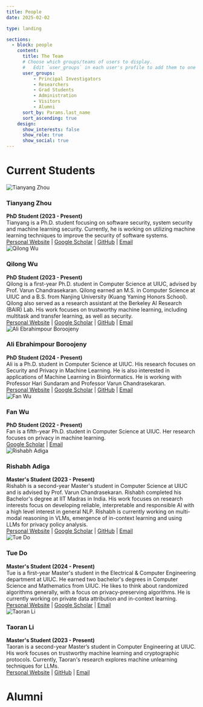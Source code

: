 ```yaml
---
title: People
date: 2025-02-02

type: landing

sections:
  - block: people
    content:
      title: The Team
      # Choose which groups/teams of users to display.
      #   Edit `user_groups` in each user's profile to add them to one or more of these groups.
      user_groups:
          - Principal Investigators
          - Researchers
          - Grad Students
          - Administration
          - Visitors
          - Alumni
      sort_by: Params.last_name
      sort_ascending: true
    design:
      show_interests: false
      show_role: true
      show_social: true
---
```


# Current Students

<div class="people">
    <img src="/images/tianyang_zhou.jpg" alt="Tianyang Zhou" class="img-cropped">
    <div>
        <h3>Tianyang Zhou</h3>
        <strong>PhD Student (2023 - Present)</strong><br>
        Tianyang is a Ph.D. student focusing on software security, system security and machine learning security. Currently, he is working on utilizing machine learning techniques to improve the security of software systems.<br>
        <a href="https://qsdrqs.github.io" target="_blank">Personal Website</a> |
        <a href="https://scholar.google.com/citations?user=-E4zajkAAAAJ&hl=en" target="_blank">Google Scholar</a> |
        <a href="https://github.com/qsdrqs" target="_blank">GitHub</a> |
        <a href="mailto:tz64@illinois.edu" target="_blank">Email</a>
    </div>
</div>

<div class='people'>
    <img src="/images/qilong_wu.jpg" alt="Qilong Wu" class="img-cropped" style="min-width: 150px; object-position: 50% 30%;">
    <div>
        <h3>Qilong Wu</h3>
        <strong>PhD Student (2023 - Present)</strong><br>
        Qilong is a first-year Ph.D. student in Computer Science at UIUC, advised by Prof. Varun Chandrasekaran. Qilong earned an M.S. in Computer Science at UIUC and a B.S. from Nanjing University (Kuang Yaming Honors School). Qilong also served as a research assistant at the Berkeley AI Research (BAIR) Lab. His work focuses on trustworthy machine learning, including multitask and transfer learning, as well as security.<br>
        <a href="https://www.qilongwu.com/" target="_blank">Personal Website</a> |
        <a href="https://scholar.google.com/citations?user=ad6T5ewAAAAJ&hl=en/" target="_blank">Google Scholar</a> |
        <a href="https://github.com/Ardor-Wu" target="_blank">GitHub</a> |
        <a href="mailto:qilong3@illinois.edu" target="_blank">Email</a>
    </div>
</div>

<div class='people'>
    <img src="/images/ali.jpg" alt="Ali Ebrahimpour Boroojeny" class="img-cropped" style="min-width: 150px; object-position: 50% 30%;">
    <div>
        <h3>Ali Ebrahimpour Boroojeny</h3>
        <strong>PhD Student (2024 - Present)</strong><br>
        Ali is a Ph.D. student in Computer Science at UIUC. His research focuses on Security and Privacy in Machine Learning. He is also interested in applications of Machine Learning in Bioinformatics. He is working with Professor Hari Sundaram and Professor Varun Chandrasekaran.<br>
        <a href="https://ali-e.github.io/" target="_blank">Personal Website</a> |
        <a href="https://scholar.google.com/citations?user=98J7AAkAAAAJ&hl=en" target="_blank">Google Scholar</a> |
        <a href="https://github.com/Ali-E" target="_blank">GitHub</a> |
        <a href="mailto:ae20@illinois.edu" target="_blank">Email</a>
    </div>
</div>

<div class='people'>
    <img src="/images/fan_wu.jpg" alt="Fan Wu" class="img-cropped">
    <div>
        <h3>Fan Wu</h3>
        <strong>PhD Student (2022 - Present)</strong><br>
        Fan is a fifth-year Ph.D. student in Computer Science at UIUC. Her research focuses on privacy in machine learning.<br>
        <a href="https://scholar.google.com/citations?user=qd8WzBMAAAAJ&hl=en" target="_blank">Google Scholar</a> |
        <a href="mailto:fanw6@illinois.edu" target="_blank">Email</a>
    </div>
</div>

<div class='people'>
    <img src="/images/rishabh_adiga.jpg" alt="Rishabh Adiga" class="img-cropped">
    <div>
        <h3>Rishabh Adiga</h3>
        <strong>Master's Student (2023 - Present)</strong><br>
        Rishabh is a second-year Master's student in Computer Science at UIUC and is advised by Prof. Varun Chandrasekaran. Rishabh completed his Bachelor's degree at IIT Madras in India. His work focuses on research interests focus on developing reliable, interpretable and responsible AI with a high level interest in general NLP. Rishabh is currently working on multi-modal reasoning in VLMs, emergence of in-context learning and using LLMs for privacy policy analysis.<br>
        <a href="https://rishabhadiga.github.io/" target="_blank">Personal Website</a> |
        <a href="https://scholar.google.com/citations?hl=en&user=D75JgJsAAAAJ" target="_blank">Google Scholar</a> |
        <a href="https://github.com/RishabhAdiga" target="_blank">GitHub</a> |
        <a href="mailto:radiga2@illinois.edu" target="_blank">Email</a>
    </div>
</div>

<div class='people'>
    <img src="/images/tue_do.jpg" alt="Tue Do" class="img-cropped">
    <div>
        <h3>Tue Do</h3>
        <strong>Master's Student (2024 - Present)</strong><br>
        Tue is a first-year Master's student in the Electrical & Computer Engineering department at UIUC. He earned two bachelor's degrees in Computer Science and Mathematics from UIUC.  He likes to think about randomized algorithms generally, with a focus on privacy-preserving algorithms. He is currently working on private data attribution and in-context learning.<br>
        <a href="https://tuedo2.github.io" target="_blank">Personal Website</a> |
        <a href="https://scholar.google.com/citations?hl=en&user=wmWJSxQAAAAJ" target="_blank">Google Scholar</a> |
        <a href="mailto:tuedo2@illinois.edu" target="_blank">Email</a>
    </div>
</div>

<div class='people'>
    <img src="/images/taoran_li.jpg" alt="Taoran Li" class="img-cropped">
    <div>
        <h3>Taoran Li</h3>
        <strong>Master's Student (2023 - Present)</strong><br>
        Taoran is a second-year Master’s student in Computer Engineering at UIUC. His work focuses on trustworthy machine learning and cryptographic protocols. Currently, Taoran's research explores machine unlearning techniques for LLMs.<br>
        <a href="https://taoranl2.github.io" target="_blank">Personal Website</a> |
        <a href="https://github.com/taoranl2" target="_blank">GitHub</a> |
        <a href="mailto:taoranl2@illinois.edu" target="_blank">Email</a>
    </div>
</div>

# Alumni
